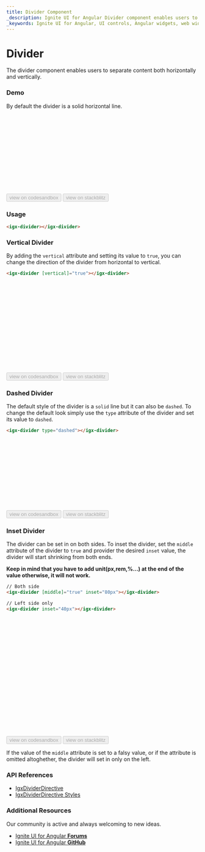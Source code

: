 ```yaml
---
title: Divider Component
_description: Ignite UI for Angular Divider component enables users to separate content both horizontally and vertically.
_keywords: Ignite UI for Angular, UI controls, Angular widgets, web widgets, UI widgets, Angular, Native Angular Components Suite, Native Angular Controls, Native Angular Components Library, Angular Divider component, Angular Divider control
---
```


# Divider

<p class="highlight">The divider component enables users to separate content both horizontally and vertically.</p>
<div class="divider"></div>

### Demo

By default the divider is a solid horizontal line.

<div class="sample-container loading" style="height:207px">
    <iframe id="divider-sample-1-iframe" data-src='{environment:demosBaseUrl}/layouts/divider-sample-1' width="100%" height="100%" seamless frameBorder="0" class="lazyload"></iframe>
</div>
<div>
<button data-localize="codesandbox" disabled class="codesandbox-btn" data-iframe-id="divider-sample-1-iframe" data-demos-base-url="{environment:demosBaseUrl}">view on codesandbox</button>
<button data-localize="stackblitz" disabled class="stackblitz-btn" data-iframe-id="divider-sample-1-iframe" data-demos-base-url="{environment:demosBaseUrl}">view on stackblitz</button>
</div>

### Usage

```html
<igx-divider></igx-divider>
```

### Vertical Divider
By adding the `vertical` attribute and setting its value to `true`, you can change the direction of the divider from horizontal to vertical.

```html
<igx-divider [vertical]="true"></igx-divider>
```
<div class="sample-container loading" style="height:238px">
    <iframe id="divider-sample-2-iframe" data-src='{environment:demosBaseUrl}/layouts/divider-sample-2' width="100%" height="100%" seamless frameBorder="0" class="lazyload"></iframe>
</div>
<div>
<button data-localize="codesandbox" disabled class="codesandbox-btn" data-iframe-id="divider-sample-2-iframe" data-demos-base-url="{environment:demosBaseUrl}">view on codesandbox</button>
<button data-localize="stackblitz" disabled class="stackblitz-btn" data-iframe-id="divider-sample-2-iframe" data-demos-base-url="{environment:demosBaseUrl}">view on stackblitz</button>
</div>

### Dashed Divider
The default style of the divider is a `solid` line but it can also be `dashed`.
To change the default look simply use the `type` attribute of the divider and set its value to `dashed`.

```html
<igx-divider type="dashed"></igx-divider>
```
<div class="sample-container loading" style="height:187px">
    <iframe id="divider-sample-3-iframe" data-src='{environment:demosBaseUrl}/layouts/divider-sample-3' width="100%" height="100%" seamless frameBorder="0" class="lazyload"></iframe>
</div>
<div>
<button data-localize="codesandbox" disabled class="codesandbox-btn" data-iframe-id="divider-sample-3-iframe" data-demos-base-url="{environment:demosBaseUrl}">view on codesandbox</button>
<button data-localize="stackblitz" disabled class="stackblitz-btn" data-iframe-id="divider-sample-3-iframe" data-demos-base-url="{environment:demosBaseUrl}">view on stackblitz</button>
</div>

### Inset Divider
The divider can be set in on both sides.
To inset the divider, set the `middle` attribute of the divider to `true` and provider the desired `inset` value, the divider will start shrinking from both ends.

**Keep in mind that you have to add unit(px,rem,%...) at the end of the value otherwise, it will not work.**

```html
// Both side
<igx-divider [middle]="true" inset="80px"></igx-divider>

// Left side only 
<igx-divider inset="40px"></igx-divider>

```
<div class="sample-container loading" style="height:311px">
    <iframe id="divider-sample-4-iframe" data-src='{environment:demosBaseUrl}/layouts/divider-sample-4' width="100%" height="100%" seamless frameBorder="0" class="lazyload"></iframe>
</div>
<div>
<button data-localize="codesandbox" disabled class="codesandbox-btn" data-iframe-id="divider-sample-4-iframe" data-demos-base-url="{environment:demosBaseUrl}">view on codesandbox</button>
<button data-localize="stackblitz" disabled class="stackblitz-btn" data-iframe-id="divider-sample-4-iframe" data-demos-base-url="{environment:demosBaseUrl}">view on stackblitz</button>
</div>

If the value of the `middle` attribute is set to a falsy value, or if the attribute is omitted altoghether, the divider will set in only on the left.

### API References
<div class="divider--half"></div>

* [IgxDividerDirective]({environment:angularApiUrl}/classes/igxdividerdirective.html)
* [IgxDividerDirective Styles]({environment:sassApiUrl}/index.html#function-igx-divider-theme)

### Additional Resources
<div class="divider--half"></div>

Our community is active and always welcoming to new ideas.
* [Ignite UI for Angular **Forums**](https://www.infragistics.com/community/forums/f/ignite-ui-for-angular)
* [Ignite UI for Angular **GitHub**](https://github.com/IgniteUI/igniteui-angular)

